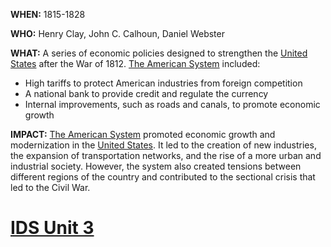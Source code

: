 **WHEN:** 1815-1828

**WHO:** Henry Clay, John C. Calhoun, Daniel Webster

**WHAT:** A series of economic policies designed to strengthen the [United States](./../United-States/) after the War of 1812. [The American System](./../The-American-System/) included:

* High tariffs to protect American industries from foreign competition
* A national bank to provide credit and regulate the currency
* Internal improvements, such as roads and canals, to promote economic growth

**IMPACT:** [The American System](./../The-American-System/) promoted economic growth and modernization in the [United States](./../United-States/). It led to the creation of new industries, the expansion of transportation networks, and the rise of a more urban and industrial society. However, the system also created tensions between different regions of the country and contributed to the sectional crisis that led to the Civil War.
# [IDS Unit 3](./../IDS-Unit-3/)